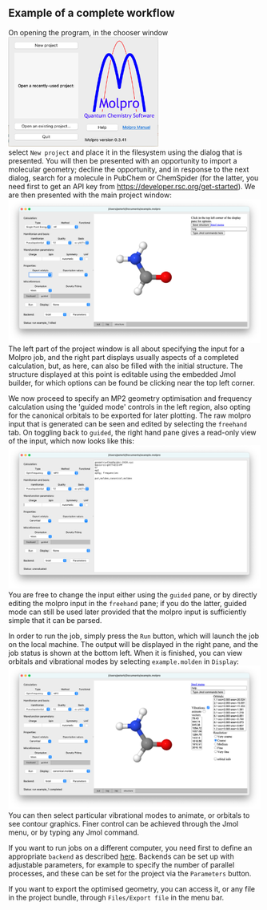 ## Example of a complete workflow

On opening the program, in the chooser window  
<img src="chooser.png" alt="Chooser" width="300"/>  
select `New project` and place it in the filesystem using the dialog that is presented. You will then be presented with an opportunity to import a molecular geometry; decline the opportunity, and in response to the next dialog, search for a molecule in PubChem or ChemSpider (for the latter, you need first to get an API key from https://developer.rsc.org/get-started). We are then presented with the main project window:  
<img src="ProjectWindow.png" alt="Project Window" width="600"/>  
The left part of the project window is all about specifying the input for a Molpro job, and the right part displays usually aspects of a completed calculation, but, as here, can also be filled with the initial structure. The structure displayed at this point is editable using the embedded Jmol builder, for which options can be found be clicking near the top left corner.

We now proceed to specify an MP2 geometry optimisation and frequency calculation using the 'guided mode' controls in the left region, also opting for the canonical orbitals to be exported for later plotting. The raw molpro input that is generated  can be seen and edited by selecting the `freehand` tab. On toggling back to `guided`, the right hand pane gives a read-only view of the input, which now looks like this:  
<img src="ProjectWindow2.png" alt="Project Window" width="600"/>  
You are free to change the input either using the `guided` pane, or by directly editing the molpro input in the `freehand` pane; if you do the latter, guided mode can still be used later provided that the molpro input is sufficiently simple that it can be parsed.

In order to run the job, simply press the `Run` button, which will launch the job on the local machine. The output will be displayed in the right pane, and the job status is shown at the bottom left.
When it is finished, you can view orbitals and vibrational modes by selecting `example.molden` in `Display`:  
<img src="ProjectWindow3.png" alt="Project Window" width="600"/>  
You can then select particular vibrational modes to animate, or orbitals to see contour graphics. Finer control can be achieved through the Jmol menu, or by typing any Jmol command.

If you want to run jobs on a different computer, you need first to define an appropriate `backend` as described [here](backends.md). Backends can be set up with adjustable parameters, for example to specify the number of parallel processes, and these can be set for the project via the `Parameters` button.

If you want to export the optimised geometry, you can access it, or any file in the project bundle, through `Files/Export file` in the menu bar.

